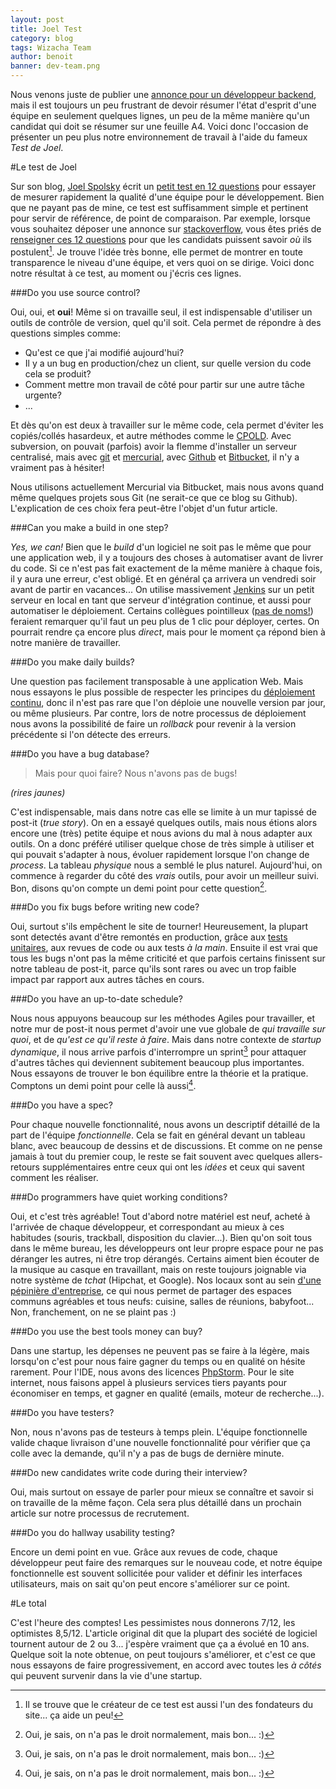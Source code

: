 ```yaml
---
layout: post
title: Joel Test
category: blog
tags: Wizacha Team
author: benoit
banner: dev-team.png
---
```


Nous venons juste de publier une
[annonce pour un développeur backend](https://wizacha.com/wizacha-recrute.html),
mais il est toujours un peu frustrant de devoir résumer l'état d'esprit d'une équipe en
seulement quelques lignes, un peu de la même manière qu'un candidat qui doit se résumer
sur une feuille A4. Voici donc l'occasion de présenter un peu plus notre environnement
de travail à l'aide du fameux *Test de Joel*.

#Le test de Joel

Sur son blog, [Joel Spolsky](http://www.joelonsoftware.com/AboutMe.html)
 écrit un [petit test en 12 questions](http://www.joelonsoftware.com/articles/fog0000000043.html)
pour essayer de mesurer rapidement la qualité
d'une équipe pour le développement. Bien que ne payant pas de mine, ce test est suffisamment simple et pertinent
pour servir de référence, de point de comparaison. Par exemple, lorsque vous souhaitez déposer une annonce
sur [stackoverflow](http://stackoverflow.com/), vous êtes priés de [renseigner ces 12 questions](http://careers.stackoverflow.com/jobs/post)
pour que les candidats puissent savoir
*où* ils postulent[^stackoverflow]. Je trouve l'idée très bonne, elle permet de montrer en toute transparence le niveau d'une
équipe, et vers quoi on se dirige. Voici donc notre résultat à ce test, au moment ou j'écris ces lignes.

[^stackoverflow]: Il se trouve que le créateur de ce test est aussi l'un des fondateurs du site... ça aide un peu!

###Do you use source control?

Oui, oui, et **oui**! Même si on travaille seul, il est indispensable d'utiliser un outils de contrôle de version,
quel qu'il soit. Cela permet de répondre à des questions simples comme:

* Qu'est ce que j'ai modifié aujourd'hui?
* Il y a un bug en production/chez un client, sur quelle version du code cela se produit?
* Comment mettre mon travail de côté pour partir sur une autre tâche urgente?
* ...

Et dès qu'on est deux à travailler sur le même code, cela permet d'éviter les copiés/collés hasardeux, et
autre méthodes comme le [CPOLD](http://roland.entierement.nu/blog/2008/01/22/cpold-la-poudre-verte-du-suivi-de-versions.html).
Avec subversion, on pouvait (parfois) avoir la flemme d'installer un serveur centralisé, mais avec
[git](http://git-scm.com/) et [mercurial](http://mercurial.selenic.com/),
avec [Github](https://github.com/) et [Bitbucket](https://bitbucket.org/), il n'y a vraiment pas à hésiter!

Nous utilisons actuellement Mercurial via Bitbucket, mais nous avons quand même quelques projets sous Git (ne serait-ce que ce blog su Github).
L'explication de ces choix fera peut-être l'objet d'un futur article.

###Can you make a build in one step?

*Yes, we can!* Bien que le *build* d'un logiciel ne soit pas le même que pour une application web,
il y a toujours des choses à automatiser avant de livrer du code. Si ce n'est pas fait exactement
de la même manière à chaque fois, il y aura une erreur, c'est obligé. Et en général ça arrivera
un vendredi soir avant de partir en vacances... On utilise massivement [Jenkins](http://jenkins-ci.org/)
sur un petit serveur en local en tant que serveur d'intégration continue,
et aussi pour automatiser le déploiement. Certains collègues pointilleux
([pas de noms!](/about.html#guillaume)) feraient remarquer qu'il faut un peu plus de 1 clic pour déployer,
certes. On pourrait rendre ça encore plus *direct*, mais pour le moment ça répond bien à notre manière de
travailler.

###Do you make daily builds?

Une question pas facilement transposable à une application Web. Mais nous essayons le plus possible
de respecter les principes du [déploiement continu](http://en.wikipedia.org/wiki/Continuous_delivery),
donc il n'est pas rare que l'on déploie une nouvelle version par jour, ou même plusieurs. Par contre,
lors de notre processus de déploiement nous avons la possibilité de faire un *rollback* pour revenir à
la version précédente si l'on détecte des erreurs.

###Do you have a bug database?

> Mais pour quoi faire? Nous n'avons pas de bugs!

*(rires jaunes)*

C'est indispensable, mais dans notre cas elle se limite à un mur tapissé de post-it (*true story*).
On en a essayé quelques outils, mais nous étions alors encore une (très) petite équipe et nous avions
du mal à nous adapter aux outils. On a donc préféré utiliser quelque chose de très simple à utiliser
et qui pouvait s'adapter à nous, évoluer rapidement lorsque l'on change de *process*. La tableau
*physique* nous a semblé le plus naturel. Aujourd'hui, on commence à regarder du côté des *vrais* outils,
pour avoir un meilleur suivi. Bon, disons qu'on compte un demi point pour cette question[^IKnow].

[^IKnow]: Oui, je sais, on n'a pas le droit normalement, mais bon... :)

###Do you fix bugs before writing new code?

Oui, surtout s'ils empêchent le site de tourner! Heureusement, la plupart sont detectés avant d'être
remontés en production, grâce aux [tests unitaires](http://docs.atoum.org/fr/),
aux revues de code ou aux tests *à la main*.
Ensuite il est vrai que tous les bugs n'ont pas la même criticité et que parfois certains finissent
sur notre tableau de post-it, parce qu'ils sont rares ou avec un trop faible impact par rapport
aux autres tâches en cours.

###Do you have an up-to-date schedule?

Nous nous appuyons beaucoup sur les méthodes Agiles pour travailler, et notre mur de post-it
nous permet d'avoir une vue globale de *qui travaille sur quoi*, et de *qu'est ce qu'il reste à faire*.
Mais dans notre contexte de *startup dynamique*, il nous arrive parfois d'interrompre un sprint[^IKnow]
pour attaquer d'autres tâches qui deviennent subitement beaucoup plus importantes. Nous essayons
de trouver le bon équilibre entre la théorie et la pratique. Comptons un demi point pour celle là aussi[^IKnow].

###Do you have a spec?

Pour chaque nouvelle fonctionnalité, nous avons un descriptif détaillé de la part de l'équipe *fonctionnelle*.
Cela se fait en général devant un tableau blanc, avec beaucoup de dessins et de discussions. Et comme
on ne pense jamais à tout du premier coup, le reste se fait souvent avec quelques allers-retours
supplémentaires entre ceux qui ont les *idées* et ceux qui savent comment les réaliser.

###Do programmers have quiet working conditions?

Oui, et c'est très agréable!
Tout d'abord notre matériel est neuf, acheté à l'arrivée de chaque développeur, et correspondant au mieux à ces
habitudes (souris, trackball, disposition du clavier...). Bien qu'on soit tous dans le même bureau, les développeurs
ont leur propre espace pour ne pas déranger les autres, ni être trop dérangés. Certains aiment bien écouter
de la musique au casque en travaillant, mais on reste toujours joignable via notre système de *tchat* (Hipchat, et Google).
Nos locaux sont au sein [d'une pépinière d'entreprise](http://rives-numeriques.fr/),
ce qui nous permet de partager des espaces communs agréables et tous neufs: cuisine, salles de réunions, babyfoot...
Non, franchement, on ne se plaint pas :)

###Do you use the best tools money can buy?

Dans une startup, les dépenses ne peuvent pas se faire à la légère, mais lorsqu'on c'est pour nous faire
gagner du temps ou en qualité on hésite rarement. Pour l'IDE, nous avons des licences
[PhpStorm](http://www.jetbrains.com/phpstorm/). Pour le site internet, nous faisons appel à plusieurs services
tiers payants pour économiser en temps, et gagner en qualité (emails, moteur de recherche...).


###Do you have testers?

Non, nous n'avons pas de testeurs à temps plein. L'équipe fonctionnelle valide chaque livraison d'une
nouvelle fonctionnalité pour vérifier que ça colle avec la demande, qu'il n'y a pas de bugs de dernière minute.

###Do new candidates write code during their interview?

Oui, mais surtout on essaye de parler pour mieux se connaître et savoir si on travaille de la même façon.
Cela sera plus détaillé dans un prochain article sur notre processus de recrutement.

###Do you do hallway usability testing?

Encore un demi point en vue. Grâce aux revues de code, chaque développeur peut faire des remarques
sur le nouveau code, et notre équipe fonctionnelle est souvent sollicitée pour valider
et définir les interfaces utilisateurs, mais on sait qu'on peut encore s'améliorer sur ce point.

#Le total

C'est l'heure des comptes! Les pessimistes nous donnerons 7/12, les optimistes 8,5/12.
L'article original dit que la plupart des société de logiciel tournent autour de 2 ou 3...
j'espère vraiment que ça a évolué en 10 ans. Quelque soit la note obtenue, on peut toujours
s'améliorer, et c'est ce que nous essayons de faire progressivement, en accord avec
toutes les *à côtés* qui peuvent survenir dans la vie d'une startup.